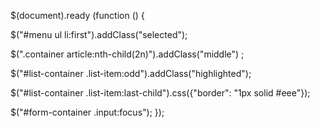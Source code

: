 $(document).ready (function () {
    
$("#menu ul li:first").addClass("selected");

$(".container article:nth-child(2n)").addClass("middle") ;

$("#list-container .list-item:odd").addClass("highlighted");

$("#list-container .list-item:last-child").css({"border": "1px solid #eee"});

$("#form-container .input:focus");
});
